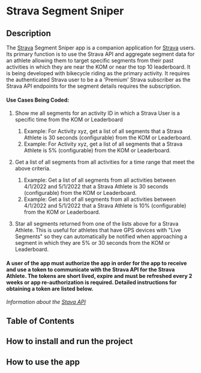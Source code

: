 Strava Segment Sniper
=======

Description
------
The [Strava](https://www.strava.com) Segment Sniper app is a companion application for [Strava](https://www.strava.com) users. Its primary function is to use the Strava API and aggregate segment data for an athlete allowing them to target specific segments from their past activities in which they are near the KOM or near the top 10 leaderboard. It is being developed with bikecycle riding as the primary activity. It requires the authenticated Strava user to be a a 'Premium' Strava subscriber as the Strava API endpoints for the segment details requires the subscription. 

#### Use Cases Being Coded:
1. Show me all segments for an activity ID in which a Strava User is a specific time from the KOM or Leaderboard

   1. Example: For Activity xyz, get a list of all segments that a Strava Athlete is 30 seconds (configurable) from the KOM or Leaderboard.
   2. Example: For Activity xyz, get a list of all segments that a Strava Athlete is 5% (configurable) from the KOM or Leaderboard.
2. Get a list of all segments from all activities for a time range that meet the above criteria.

   1. Example: Get a list of all segments from all activities between 4/1/2022 and 5/1/2022 that a Strava Athlete is 30 seconds (configurable) from the KOM or Leaderboard.
   2. Example: Get a list of all segments from all activities between 4/1/2022 and 5/1/2022 that a Strava Athlete is 10% (configurable) from the KOM or Leaderboard.

3. Star all segments returned from one of the lists above for a Strava Athlete. This is useful for athletes that have GPS devices with "Live Segments" so they can automatically be notified when approaching a segment in which they are 5% or 30 seconds from the KOM or Leaderboard. 

#### A user of the app must authorize the app in order for the app to receive and use a token to communicate with the Strava API for the Strava Athlete. The tokens are short lived, expire and must be refreshed every 2 weeks or app re-authorization is required. Detailed instructions for obtaining a token are listed below.

_Information about the [Stava API](https://developers.strava.com/)_


Table of Contents
------

How to install and run the project
------

How to use the app
------
